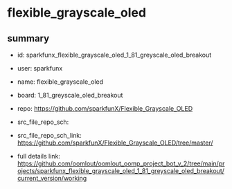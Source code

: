 # flexible_grayscale_oled
 
## summary 
* id: sparkfunx_flexible_grayscale_oled_1_81_greyscale_oled_breakout
* user: sparkfunx
* name: flexible_grayscale_oled
* board: 1_81_greyscale_oled_breakout
* repo: https://github.com/sparkfunX/Flexible_Grayscale_OLED



* src_file_repo_sch: 
* src_file_repo_sch_link: https://github.com/sparkfunX/Flexible_Grayscale_OLED/tree/master/
* full details link: https://github.com/oomlout/oomlout_oomp_project_bot_v_2/tree/main/projects/sparkfunx_flexible_grayscale_oled_1_81_greyscale_oled_breakout/current_version/working  







